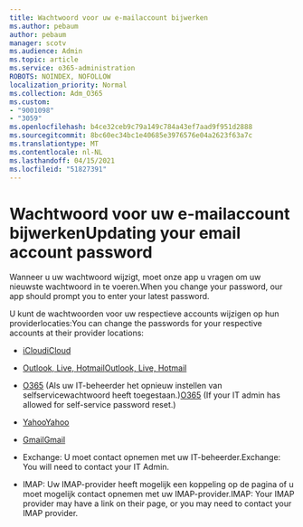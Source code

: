 ```yaml
---
title: Wachtwoord voor uw e-mailaccount bijwerken
ms.author: pebaum
author: pebaum
manager: scotv
ms.audience: Admin
ms.topic: article
ms.service: o365-administration
ROBOTS: NOINDEX, NOFOLLOW
localization_priority: Normal
ms.collection: Adm_O365
ms.custom:
- "9001098"
- "3059"
ms.openlocfilehash: b4ce32ceb9c79a149c784a43ef7aad9f951d2888
ms.sourcegitcommit: 8bc60ec34bc1e40685e3976576e04a2623f63a7c
ms.translationtype: MT
ms.contentlocale: nl-NL
ms.lasthandoff: 04/15/2021
ms.locfileid: "51827391"
---
```

# <a name="updating-your-email-account-password"></a><span data-ttu-id="b7349-102">Wachtwoord voor uw e-mailaccount bijwerken</span><span class="sxs-lookup"><span data-stu-id="b7349-102">Updating your email account password</span></span>

<span data-ttu-id="b7349-103">Wanneer u uw wachtwoord wijzigt, moet onze app u vragen om uw nieuwste wachtwoord in te voeren.</span><span class="sxs-lookup"><span data-stu-id="b7349-103">When you change your password, our app should prompt you to enter your latest password.</span></span>

<span data-ttu-id="b7349-104">U kunt de wachtwoorden voor uw respectieve accounts wijzigen op hun providerlocaties:</span><span class="sxs-lookup"><span data-stu-id="b7349-104">You can change the passwords for your respective accounts at their provider locations:</span></span>

- [<span data-ttu-id="b7349-105">iCloud</span><span class="sxs-lookup"><span data-stu-id="b7349-105">iCloud</span></span>](https://support.apple.com/HT201487)

- [<span data-ttu-id="b7349-106">Outlook, Live, Hotmail</span><span class="sxs-lookup"><span data-stu-id="b7349-106">Outlook, Live, Hotmail</span></span>](https://account.live.com/password/reset)

- <span data-ttu-id="b7349-107">[O365](https://passwordreset.microsoftonline.com) (Als uw IT-beheerder het opnieuw instellen van selfservicewachtwoord heeft toegestaan.)</span><span class="sxs-lookup"><span data-stu-id="b7349-107">[O365](https://passwordreset.microsoftonline.com) (If your IT admin has allowed for self-service password reset.)</span></span>

- [<span data-ttu-id="b7349-108">Yahoo</span><span class="sxs-lookup"><span data-stu-id="b7349-108">Yahoo</span></span>](https://login.yahoo.com/account/challenge/username?done=https%3A%2F%2Fwww.yahoo.com%2F&authMechanism=secondary&chllngnm=base&sessionIndex=QQ--)

- [<span data-ttu-id="b7349-109">Gmail</span><span class="sxs-lookup"><span data-stu-id="b7349-109">Gmail</span></span>](https://support.google.com/mail/answer/41078?co=GENIE.Platform%3DDesktop&hl=en)

- <span data-ttu-id="b7349-110">Exchange: U moet contact opnemen met uw IT-beheerder.</span><span class="sxs-lookup"><span data-stu-id="b7349-110">Exchange: You will need to contact your IT Admin.</span></span>

- <span data-ttu-id="b7349-111">IMAP: Uw IMAP-provider heeft mogelijk een koppeling op de pagina of u moet mogelijk contact opnemen met uw IMAP-provider.</span><span class="sxs-lookup"><span data-stu-id="b7349-111">IMAP: Your IMAP provider may have a link on their page, or you may need to contact your IMAP provider.</span></span>